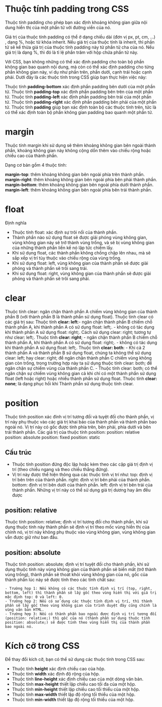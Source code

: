# Thuộc tính padding trong CSS

Thuộc tính padding cho phép bạn xác định khoảng không gian giữa nội dung hiển thị của một phần tử với đường viền của nó.

Giá trị của thuộc tính padding có thể ở dạng chiều dài (đơn vị px, pt, cm, …) , dạng %, hoặc từ khóa inherit. Nếu giá trị của thuộc tính là inherit, thì phần tử sẽ kế thừa giá trị của thuộc tính padding này từ phần tử cha của nó. Nếu giá trị là dạng %, thì đó là tỉ lệ phần trăm với hộp chứa phần tử này.

Với CSS, bạn không những có thể xác định padding cho toàn bộ phần không gian bao quanh nội dung, mà còn có thể xác định padding cho từng phần không gian này, ví dụ như phần trên, phần dưới, cạnh trái hoặc cạnh phải. Dưới đây là các thuộc tính trong CSS giúp bạn thực hiện việc này:

Thuộc tính **padding-bottom** xác định phần padding bên dưới của một phần tử.
Thuộc tính **padding-top** xác định phần padding bên trên của một phần tử.
Thuộc tính **padding-left** xác định phần padding bên trái của một phần tử.
Thuộc tính **padding-right** xác định phần padding bên phải của một phần tử.
Thuộc tính **padding** giúp bạn xác định toàn bộ các thuộc tính trên, tức là có thể xác định toàn bộ phần không gian padding bao quanh một phần tử.


# margin

Thuộc tính margin khi sử dụng sẽ thêm khoảng không gian bên ngoài thành phần, khoảng không gian này không cộng dồn thêm vào chiều rộng hoặc chiều cao của thành phần.

Dạng cơ bản gồm 4 thuộc tính:

**margin-top**: thêm khoảng không gian bên ngoài phía trên thành phần.
**margin-right**: thêm khoảng không gian bên ngoài phía bên phải thành phần.
**margin-bottom**: thêm khoảng không gian bên ngoài phía dưới thành phần.
**margin-left**: thêm khoảng không gian bên ngoài phía bên trái thành phần.

# float
Định nghĩa
- Thuộc tính float: xác định sự trôi nổi của thành phần.
- Thành phần nào sử dụng float sẽ được giải phóng vùng không gian, vùng không gian này sẽ trở thành vùng trống, và sẽ bị vùng không gian của những thành phần liền kề nó lập tức chiếm lấy.
- Khi sử dụng float, các thành phần không chồng chập lên nhau, mà sẽ sắp xếp vị trí tùy thuộc vào chiều rộng của vùng trống.
- Khi sử dụng float: left, vùng không gian của thành phần sẽ được giải phóng và thành phần sẽ trôi sang trái.
- Khi sử dụng float: right, vùng không gian của thành phần sẽ được giải phóng và thành phần sẽ trôi sang phải.

# clear

Thuộc tính clear: ngăn chặn thành phần A chiếm vùng không gian của thành phần B (với thành phần B là thành phần sử dụng float).
Thuộc tính clear có các giá trị sau:
    Thuộc tính **clear: left**:- ngăn chặn thành phần B chiếm chỗ thành phần A, khi thành phần A có sử dụng float: left;.
                           - không có tác dụng khi thành phần A sử dụng float: right;.
    Cách sử dụng clear: right; tương tự như clear: left;.
    Thuộc tính **clear: right**; - ngăn chặn thành phần B chiếm chỗ thành phần A, khi thành phần A có sử dụng float: right;.
                                 - không có tác dụng khi thành phần A sử dụng float: left;.
    Thuộc tính **clear: both**: - Khi cả 2 thành phần A và thành phần B sử dụng float, chúng ta không thể sử dụng clear: left; 
                                hay clear: right; để ngăn chặn thành phần C chiếm vùng không gian còn trống, trong trường hợp này ta sử dụng thuộc tính clear: both; để ngăn chặn sự chiếm vùng của thành phần C.
                                - Thuộc tính clear: both; có thể ngăn chặn sự chiếm vùng không gian cả khi chỉ có một thành phần sử dụng float (left hoặc right) hoặc nhiều thành phần sử dụng float.
    Thuộc tính **clear: none**; là dạng phục hồi khi Thành phần sử dụng thuộc tính clear.

# position
Thuộc tính position xác đinh vị trí tương đối và tuyệt đối cho thành phần, vị trí này phụ thuộc vào các giá trị khai báo của thành phần và thành phần bao ngoài nó.
Vị trí này có gốc được tính phía trên, bên phải, phía dưới và bên trái thành phần.
Các giá trị của thuộc tính position:
position: relative
position: absolute
position: fixed
position: static

## Cấu trúc
- Thuộc tính position đứng độc lập hoặc kèm theo các cặp giá trị định vị trí (theo chiều ngang và theo chiều thẳng đứng).
- Vị trí này được thể hiện thông qua các thuộc tính vị trí như:
    top: định vị trí bên trên của thành phần.
    right: định vị trí bên phải của thành phần.
    bottom: định vị trí bên dưới của thành phần.
    left: định vị trí bên trái của thành phần.
    Những vị trí này có thể sử dụng giá trị dương hay âm đều được

## position: relative
Thuộc tính position: relative; định vị trí tương đối cho thành phần, khi sử dụng thuộc tính này thành phần sẽ định vị trí theo mốc vùng hiển thị của chính nó, vị trí này không phụ thuộc vào vùng không gian, vùng không gian vẫn được giữ như ban đầu.
## position: absolute
Thuộc tính position: absolute; định vị trí tuyệt đối cho thành phần, khi sử dụng thuộc tính này vùng không gian của thành phần sẽ biến mất (trở thành vùng trống), thành phần sẽ thoát khỏi vùng không gian của nó, gốc của thành phần lúc này sẽ được tính theo các tính chất sau:

    - Trường họp 1: Nếu không có các thuộc tính định vị trí (top, right, bottom, left) thì thành phần sẽ lấy gốc theo vùng hiển thị với giá trị mặc định top: 0 và left: 0.
    - Trường họp 2: Nếu có sử dụng các thuộc tính định vị trí, thì thành phần sẽ lấy gốc theo vùng không gian của trình duyệt đây cũng chính là vùng văn bản HTML.
    - Trường hợp 3: Nếu có thành phần bao ngoài được định vị trí tương đối (position: relative;) thì gốc của nó (thành phần sử dụng thuộc tính position: absolute;) sẽ được tính theo vùng hiển thị của thành phần bao ngoài nó.

# Kích cỡ trong CSS
Để thay đổi kích cỡ, bạn có thể sử dụng các thuộc tính trong CSS sau:
- Thuộc tính **height** xác định chiều cao của hộp.
- Thuộc tính **width** xác định độ rộng của hộp.
- Thuộc tính **line-height** xác định chiều cao của một dòng văn bản.
- Thuộc tính **max-height** thiết lập chiều cao tối đa của một hộp.
- Thuộc tính **min-height** thiết lập chiều cao tối thiểu của một hộp.
- Thuộc tính **max-width** thiết lập độ rộng tối thiểu của một hộp.
- Thuộc tính **min-width** thiết lập độ rộng tối thiểu của một hộp.
